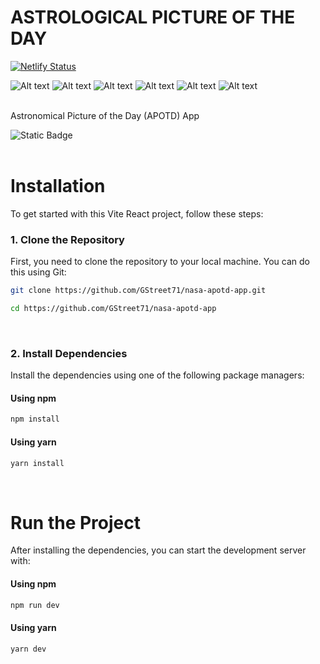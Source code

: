 
#  ASTROLOGICAL PICTURE OF THE DAY
[![Netlify Status](https://api.netlify.com/api/v1/badges/92d7cd3c-8a26-4290-805f-2613e1977150/deploy-status)](https://app.netlify.com/sites/apotd/deploys)

![Alt text](https://img.shields.io/badge/Vite-646CFF.svg?style=for-the-badge&logo=Vite&logoColor=white)
![Alt text](https://img.shields.io/badge/React-61DAFB.svg?style=for-the-badge&logo=React&logoColor=black)
![Alt text](<https://img.shields.io/badge/JavaScript-F7DF1E.svg?style=for-the-badge&logo=JavaScript&logoColor=black>)
![Alt text](https://img.shields.io/badge/Node.js-5FA04E.svg?style=for-the-badge&logo=nodedotjs&logoColor=white)
![Alt text](https://img.shields.io/badge/.ENV-ECD53F.svg?style=for-the-badge&logo=dotenv&logoColor=black)
![Alt text](https://img.shields.io/badge/Netlify-00C7B7.svg?style=for-the-badge&logo=Netlify&logoColor=white)
<br><br>

Astronomical Picture of the Day (APOTD) App

![Static Badge](https://img.shields.io/badge/Click%20Here-Live%20Demo-blue?style=for-the-badge)
<br><br>

# Installation

To get started with this Vite React project, follow these steps:

### 1. Clone the Repository

  First, you need to clone the repository to your local machine. You can do this using Git:
  
  ```bash
  git clone https://github.com/GStreet71/nasa-apotd-app.git
  ```
  ```bash
  cd https://github.com/GStreet71/nasa-apotd-app
  ```
<br>

### 2. Install Dependencies

Install the dependencies using one of the following package managers:

#### Using npm

```bash
npm install
```
#### Using yarn

```bash
yarn install
```
<br>

# Run the Project

After installing the dependencies, you can start the development server with:

#### Using npm

```bash
npm run dev
```
#### Using yarn

```bash
yarn dev
```
